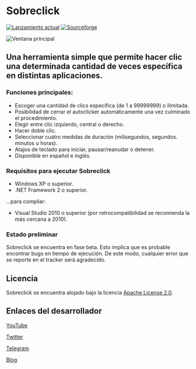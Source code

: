 # Sobreclick
[![Lanzamiento actual](https://img.shields.io/github/v/release/elstef41/sobreclick?include_prereleases)](https://github.com/elstef41/sobreclick/releases)
[![Sourceforge](https://img.shields.io/badge/sourceforge-descargar-green)](https://sourceforge.net/projects/sobreclick/files/latest/download)

![Ventana principal](https://user-images.githubusercontent.com/19848495/156661791-9cd37f6b-d061-497a-980b-578b2b9cc12d.png)

## Una herramienta simple que permite hacer clic una determinada cantidad de veces específica en distintas aplicaciones.
### Funciones principales:
- Escoger una cantidad de clics específica (de 1 a 99999999) o ilimitada.
- Posibilidad de cerrar el autoclicker automáticamente una vez culminado el procedimiento.
- Elegir entre clic izquierdo, central o derecho.
- Hacer doble clic.
- Seleccionar cuatro medidas de duración (milisegundos, segundos. minutos u horas).
- Atajos de teclado para iniciar, pausar/reanudar o detener.
- Disponible en español e inglés.

### Requisitos para ejecutar Sobreclick
* Windows XP o superior.
* .NET Framework 2 o superior.

...para compilar:
* Visual Studio 2010 o superior (por retrocompatibilidad se recomienda la más cercana a 2010).

### Estado preliminar
Sobreclick se encuentra en fase beta. Esto implica que es probable encontrar bugs en tiempo de ejecución. De este modo, cualquier error que se reporte en el tracker será agradecido.

## Licencia
Sobreclick se encuentra alojado bajo la licencia [Apache License 2.0](https://www.apache.org/licenses/LICENSE-2.0.html).

## Enlaces del desarrollador
[YouTube](https://www.youtube.com/user/elstef41)

[Twitter](https://twitter.com/elstef41)

[Telegram](https://t.me/elstef41)

[Blog](https://elstef41.com)
